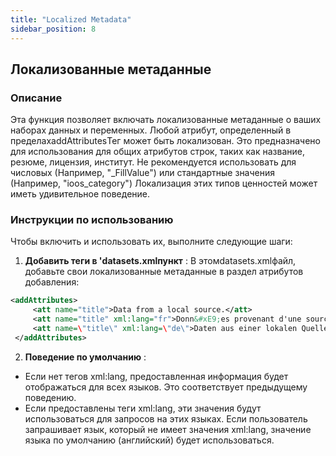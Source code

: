 ```yaml
---
title: "Localized Metadata"
sidebar_position: 8
---
```

## Локализованные метаданные

### Описание
Эта функция позволяет включать локализованные метаданные о ваших наборах данных и переменных. Любой атрибут, определенный в пределахaddAttributesТег может быть локализован. Это предназначено для использования для общих атрибутов строк, таких как название, резюме, лицензия, институт. Не рекомендуется использовать для числовых (Например, "_FillValue") или стандартные значения (Например, "ioos_category") Локализация этих типов ценностей может иметь удивительное поведение.

### Инструкции по использованию
Чтобы включить и использовать их, выполните следующие шаги:

1.  **Добавить теги в 'datasets.xmlпункт** :
В этомdatasets.xmlфайл, добавьте свои локализованные метаданные в раздел атрибутов добавления:
   ```xml
   <addAttributes>
        <att name="title">Data from a local source.</att>
        <att name="title" xml:lang="fr">Donn&#xE9;es provenant d'une source locale.</att>
        <att name=\"title\" xml:lang=\"de\">Daten aus einer lokalen Quelle.</att>
    </addAttributes>
   ```

2.  **Поведение по умолчанию** :
   - Если нет тегов xml:lang, предоставленная информация будет отображаться для всех языков. Это соответствует предыдущему поведению.
   - Если предоставлены теги xml:lang, эти значения будут использоваться для запросов на этих языках. Если пользователь запрашивает язык, который не имеет значения xml:lang, значение языка по умолчанию (английский) будет использоваться.
